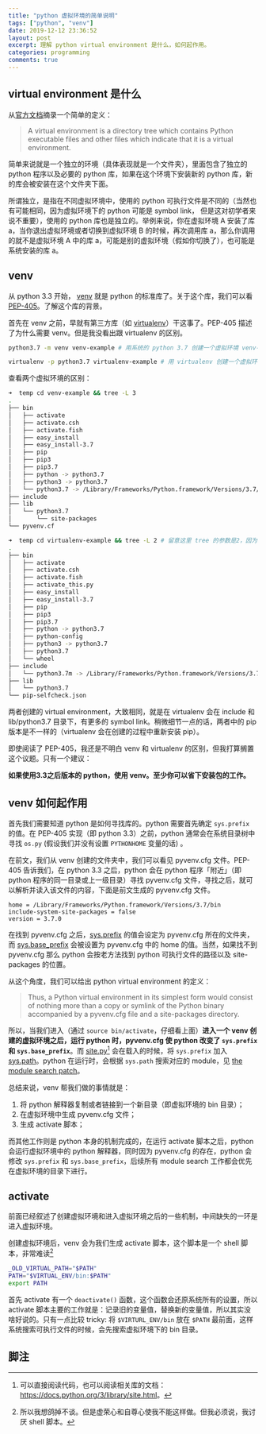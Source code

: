 ```yaml
---
title: "python 虚拟环境的简单说明"
tags: ["python", "venv"]
date: 2019-12-12 23:36:52
layout: post
excerpt: 理解 python virtual environment 是什么，如何起作用。
categories: programming
comments: true
---
```


## virtual environment 是什么 ##

从[官方文档](https://docs.python.org/3/library/venv.html#venv-def)摘录一个简单的定义：

> A virtual environment is a directory tree which contains Python executable files and other files which indicate that it is a virtual environment.

简单来说就是一个独立的环境（具体表现就是一个文件夹），里面包含了独立的 python 程序以及必要的 python 库，如果在这个环境下安装新的 python 库，新的库会被安装在这个文件夹下面。

所谓独立，是指在不同虚拟环境中，使用的 python 可执行文件是不同的（当然也有可能相同，因为虚拟环境下的 python 可能是 symbol link， 但是这对初学者来说不重要），使用的 python 库也是独立的。举例来说，你在虚拟环境 A 安装了库 a，当你退出虚拟环境或者切换到虚拟环境 B 的时候，再次调用库 a，那么你调用的就不是虚拟环境 A 中的库 a，可能是别的虚拟环境（假如你切换了），也可能是系统安装的库 a。

## venv ##

从 python 3.3 开始， [venv](https://docs.python.org/3/library/venv.html) 就是 python 的标准库了。关于这个库，我们可以看 [PEP-405](https://www.python.org/dev/peps/pep-0405/)。了解这个库的背景。

首先在 venv 之前，早就有第三方库（如 [virtualenv](http://www.virtualenv.org/)）干这事了。PEP-405 描述了为什么需要 venv。但是我没看出跟 virtualenv 的区别。

```bash
python3.7 -m venv venv-example # 用系统的 python 3.7 创建一个虚拟环境 venv-example

virtualenv -p python3.7 virtualenv-example # 用 virtualenv 创建一个虚拟环境，指定 python 版本为 3.7
```

查看两个虚拟环境的区别：

```bash
➜  temp cd venv-example && tree -L 3
.
├── bin
│   ├── activate
│   ├── activate.csh
│   ├── activate.fish
│   ├── easy_install
│   ├── easy_install-3.7
│   ├── pip
│   ├── pip3
│   ├── pip3.7
│   ├── python -> python3.7
│   ├── python3 -> python3.7
│   └── python3.7 -> /Library/Frameworks/Python.framework/Versions/3.7/bin/python3.7
├── include
├── lib
│   └── python3.7
│       └── site-packages
└── pyvenv.cf
```

```bash
➜  temp cd virtualenv-example && tree -L 2 # 留意这里 tree 的参数是2，因为如果改成3，lib 下面会有很多 symbol link，为了节约篇幅，这里不列出来了。
.
├── bin
│   ├── activate
│   ├── activate.csh
│   ├── activate.fish
│   ├── activate_this.py
│   ├── easy_install
│   ├── easy_install-3.7
│   ├── pip
│   ├── pip3
│   ├── pip3.7
│   ├── python -> python3.7
│   ├── python-config
│   ├── python3 -> python3.7
│   ├── python3.7
│   └── wheel
├── include
│   └── python3.7m -> /Library/Frameworks/Python.framework/Versions/3.7/include/python3.7m
├── lib
│   └── python3.7
└── pip-selfcheck.json
```

两者创建的 virtual environment，大致相同，就是在 virtualenv 会在 include 和 lib/python3.7 目录下，有更多的 symbol link。稍微细节一点的话，两者中的 pip 版本是不一样的（virtualenv 会在创建的过程中重新安装 pip）。

即使阅读了 PEP-405，我还是不明白 venv 和 virtualenv 的区别，但我打算搁置这个议题。只有一个建议：

**如果使用3.3之后版本的 python，使用 venv。至少你可以省下安装包的工作。**

## venv 如何起作用 ##

首先我们需要知道 python 是如何寻找库的。python 需要首先确定 `sys.prefix` 的值。在 PEP-405 实现（即 python 3.3）之前，python 通常会在系统目录树中寻找 `os.py` (假设我们并没有设置 `PYTHONHOME` 变量的话) 。

在前文，我们从 venv 创建的文件夹中，我们可以看见 pyvenv.cfg 文件。PEP-405 告诉我们，在 python 3.3 之后，python 会在 python 程序「附近」（即 python 程序的同一目录或上一级目录）寻找 pyvenv.cfg 文件，寻找之后，就可以解析并读入该文件的内容，下面是前文生成的 pyvenv.cfg 文件。

```
home = /Library/Frameworks/Python.framework/Versions/3.7/bin
include-system-site-packages = false
version = 3.7.0
```

在找到 pyvenv.cfg 之后，[sys.prefix](https://docs.python.org/3/library/sys.html#sys.prefix) 的值会设定为 pyvenv.cfg 所在的文件夹，而 [sys.base_prefix](https://docs.python.org/3/library/sys.html#sys.base_prefix) 会被设置为 pyvenv.cfg 中的 home 的值。当然，如果找不到 pyvenv.cfg 那么 python 会按老方法找到 python 可执行文件的路径以及 site-packages 的位置。

从这个角度，我们可以给出 python virtual environment 的定义：

> Thus, a Python virtual environment in its simplest form would consist of nothing more than a copy or symlink of the Python binary accompanied by a pyvenv.cfg file and a site-packages directory.

 
所以，当我们进入（通过 `source bin/activate`，仔细看上面）**进入一个 venv 创建的虚拟环境之后，运行 python 时，pyvenv.cfg 使 python 改变了 `sys.prefix` 和 `sys.base_prefix`**。而 [site.py](https://github.com/python/cpython/blob/3.8/Lib/site.py)[^1] 会在载入的时候，将 `sys.prefix` 加入 [sys.path](https://docs.python.org/3/library/sys.html#sys.path)。python 在运行时，会根据 `sys.path` 搜索对应的 module，见 [the module search patch](https://docs.python.org/3/tutorial/modules.html#the-module-search-path)。

总结来说，venv 帮我们做的事情就是：

1. 将 python 解释器复制或者链接到一个新目录（即虚拟环境的 bin 目录）；
2. 在虚拟环境中生成 pyvenv.cfg 文件；
3. 生成 activate 脚本；

而其他工作则是 python 本身的机制完成的，在运行 activate 脚本之后，python 会运行虚拟环境中的 python 解释器，同时因为 pyvenv.cfg 的存在，python 会修改 `sys.prefix` 和 `sys.base_prefix`，后续所有 module search 工作都会优先在虚拟环境的目录下进行。

## activate ##

前面已经叙述了创建虚拟环境和进入虚拟环境之后的一些机制，中间缺失的一环是进入虚拟环境。

创建虚拟环境后，venv 会为我们生成 activate 脚本，这个脚本是一个 shell 脚本，非常难读[^2]

```bash
_OLD_VIRTUAL_PATH="$PATH"
PATH="$VIRTUAL_ENV/bin:$PATH"
export PATH
```

首先 activate 有一个 `deactivate()` 函数，这个函数会还原系统所有的设置，所以 activate 脚本主要的工作就是：记录旧的变量值，替换新的变量值，所以其实没啥好说的。只有一点比较 tricky: 将 `$VIRTURL_ENV/bin` 放在 `$PATH` 最前面，这样系统搜索可执行文件的时候，会先搜索虚拟环境下的 bin 目录。


## 脚注 ##

[^1]: 可以直接阅读代码，也可以阅读相关库的文档：<https://docs.python.org/3/library/site.html>。

[^2]: 所以我想鸽掉不谈。但是虚荣心和自尊心使我不能这样做。但我必须说，我讨厌 shell 脚本。
